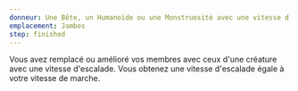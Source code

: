 ```yaml
---
donneur: Une Bête, un Humanoïde ou une Monstruosité avec une vitesse d'escalade
emplacement: Jambes
step: finished
---
```

Vous avez remplacé ou amélioré vos membres avec ceux d'une créature avec une vitesse d'escalade. Vous obtenez une vitesse d'escalade égale à votre vitesse de marche.